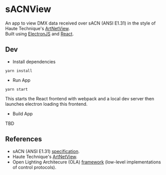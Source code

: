 # sACNView

An app to view DMX data received over sACN (ANSI E1.31) in the style of Haute Technique's [ArtNetView](https://artnetview.com/).  
Built using [ElectronJS](https://www.electronjs.org/) and [React](https://reactjs.org/).


## Dev

- Install dependencies

```shell
yarn install
```

- Run App 

```shell
yarn start
```
This starts the React frontend with webpack and a local dev server then launches electron loading this frontend.

- Build App

TBD


## References

- sACN (ANSI E1.31) [specification](https://tsp.esta.org/tsp/documents/docs/ANSI_E1-31-2018.pdf).  
- Haute Technique's [ArtNetView](https://artnetview.com/).
- Open Lighting Architecure (OLA) [framework](https://github.com/OpenLightingProject/ola) (low-level implementations of control protocols).